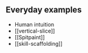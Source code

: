 ## Everyday examples

- Human intuition
- [[vertical-slice]]
- [[Spitpaint]]
- [[skill-scaffolding]]